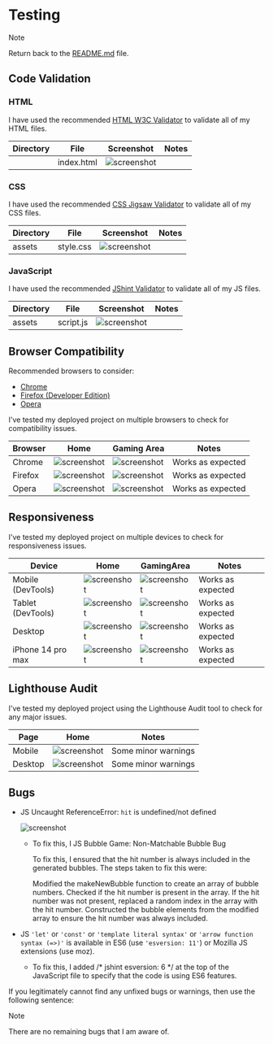 # Testing

> [!NOTE]  
> Return back to the [README.md](README.md) file.

## Code Validation

### HTML

I have used the recommended [HTML W3C Validator](https://validator.w3.org) to validate all of my HTML files.

| Directory | File       | Screenshot                                                                   | Notes |
| --------- | ---------- | ---------------------------------------------------------------------------- | ----- |
|           | index.html | ![screenshot](documentation/validation/Screenshot%202024-05-17%20193901.png) |       |

### CSS

I have used the recommended [CSS Jigsaw Validator](https://jigsaw.w3.org/css-validator) to validate all of my CSS files.

| Directory | File      | Screenshot                                                                   | Notes |
| --------- | --------- | ---------------------------------------------------------------------------- | ----- |
| assets    | style.css | ![screenshot](documentation/validation/Screenshot%202024-05-17%20192855.png) |       |

### JavaScript

I have used the recommended [JShint Validator](https://jshint.com) to validate all of my JS files.

| Directory | File      | Screenshot                                                                   | Notes |
| --------- | --------- | ---------------------------------------------------------------------------- | ----- |
| assets    | script.js | ![screenshot](documentation/validation/Screenshot%202024-05-17%20193924.png) |       |

## Browser Compatibility

Recommended browsers to consider:

- [Chrome](https://www.google.com/chrome)
- [Firefox (Developer Edition)](https://www.mozilla.org/firefox/developer)
- [Opera](https://www.opera.com/download)

I've tested my deployed project on multiple browsers to check for compatibility issues.

| Browser | Home  | Gaming Area | Notes |
| ------- | ------| ------------| ----- | 
| Chrome  | ![screenshot](documentation/browsers/browser-chrome-home.png)  | ![screenshot](documentation/browsers/browser-chrome-GamingArea.png)  | Works as expected |
| Firefox | ![screenshot](documentation/browsers/browser-firefox-home.png) | ![screenshot](documentation/browsers/browser-firefox-GamingArea.png) |Works as expected |
| Opera   | ![screenshot](documentation/browsers/browser-opera-home.png) |![screenshot](documentation/browsers/browser-opera-GamingArea.png)   | Works as expected |

## Responsiveness

I've tested my deployed project on multiple devices to check for responsiveness issues.

| Device |Home      |GamingArea      | Notes |
| -------| -------- | ----------------- |-------|
| Mobile (DevTools) | ![screenshot](documentation/responsiveness/mobile-home.png)  |![screenshot](documentation/responsiveness/mobile-gamingArea.png) | Works as expected |
| Tablet (DevTools) | ![screenshot](documentation/responsiveness/tablet-home.png) | ![screenshot](documentation/responsiveness/tablet-gamingArea.png) | Works as expected |
| Desktop           | ![screenshot](documentation/responsiveness/desktop-home.png) | ![screenshot](documentation/responsiveness/desktop-gamingArea.png) | Works as expected |
| iPhone 14 pro max | ![screenshot](documentation/responsiveness/mobile-home.png) | ![screenshot](documentation/responsiveness/mobile-gamingArea.png) | Works as expected |

## Lighthouse Audit

I've tested my deployed project using the Lighthouse Audit tool to check for any major issues.

| Page | Home | Notes |
| -----| -----| ----  |
| Mobile| ![screenshot](documentation/lighthouse/lighthouse-mobile.png) |  Some minor warnings |
| Desktop |![screenshot](documentation/lighthouse/lighthouse-desktop.png) | Some minor warnings |

## Bugs

- JS Uncaught ReferenceError: `hit` is undefined/not defined

  ![screenshot](documentation/bugs/bugs.png)

  - To fix this, I JS Bubble Game: Non-Matchable Bubble Bug

    To fix this, I ensured that the hit number is always included in the generated bubbles. The steps taken to fix this were:

    Modified the makeNewBubble function to create an array of bubble numbers.
    Checked if the hit number is present in the array.
    If the hit number was not present, replaced a random index in the array with the hit number.
    Constructed the bubble elements from the modified array to ensure the hit number was always included.

- JS `'let'` or `'const'` or `'template literal syntax'` or `'arrow function syntax (=>)'` is available in ES6 (use `'esversion: 11'`) or Mozilla JS extensions (use moz).

  - To fix this, I added /* jshint esversion: 6 */ at the top of the JavaScript file to specify that the code is using ES6 features.

If you legitimately cannot find any unfixed bugs or warnings, then use the following sentence:

> [!NOTE]  
> There are no remaining bugs that I am aware of.

